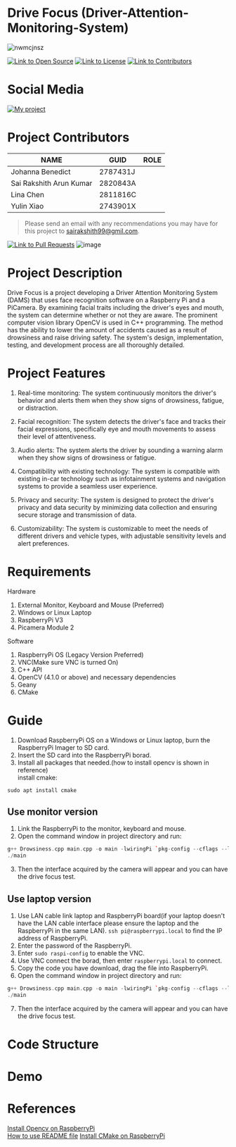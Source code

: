 # Drive Focus (Driver-Attention-Monitoring-System)
![nwmcjnsz](https://user-images.githubusercontent.com/116390489/231007502-d6b6c26d-46c9-4469-95f9-52c7d04dec26.png)

<a href="link"><img src="https://user-images.githubusercontent.com/116390489/232041553-a4d414c6-2861-4440-b1f3-e5361ab19e28.png" alt="Link to Open Source"></a> 
<a href="https://github.com/Sairakshith99/Drive-Focus/blob/main/LICENSE"><img src="https://user-images.githubusercontent.com/116390489/232076273-c7b8169f-f780-407b-92d2-bbc4850c54df.png" alt="Link to License"></a> 
<a href="link"><img src="https://user-images.githubusercontent.com/116390489/232041367-a342a2b3-5d5f-4c64-bb29-a9ec89c1a56c.png" alt="Link to Contributors"></a>



# Social Media

[![My project](https://user-images.githubusercontent.com/116390489/231455191-8b55d2b1-5a70-43cf-8644-8beb96923488.png)](https://linktr.ee/drive_focus)

# Project Contributors

| NAME | GUID |	ROLE |
| ------------- | ------------- | ------------- |
| Johanna Benedict |	2787431J	|
| Sai Rakshith Arun Kumar	| 2820843A |	
| Lina Chen |	2811816C |
| Yulin Xiao | 2743901X |
> Please send an email with any recommendations you may have for this project to sairakshith99@gmil.com.

<a href="https://github.com/Sairakshith99/Drive-Focus/pulls"><img src="https://user-images.githubusercontent.com/116390489/232042061-3ada3e1a-4fd1-4690-8efe-a2310ccd0dc2.png" alt="Link to Pull Requests"></a>
![image](https://user-images.githubusercontent.com/116390489/232042154-f0cbc836-1552-465f-a4a9-d5419c8bc841.png) 


# Project Description 

Drive Focus is a project developing a Driver Attention Monitoring System (DAMS) that uses face recognition software on a Raspberry Pi and a PiCamera. By examining facial traits including the driver's eyes and mouth, the system can determine whether or not they are aware. The prominent computer vision library OpenCV is used in C++ programming. The method has the ability to lower the amount of accidents caused as a result of drowsiness and raise driving safety. The system's design, implementation, testing, and development process are all thoroughly detailed.

# Project Features

1. Real-time monitoring: The system continuously monitors the driver's behavior and alerts them when they show signs of drowsiness, fatigue, or distraction.

2. Facial recognition: The system detects the driver's face and tracks their facial expressions, specifically eye and mouth movements to assess their level of attentiveness.

3. Audio alerts: The system alerts the driver by sounding a warning alarm when they show signs of drowsiness or fatigue.

4. Compatibility with existing technology: The system is compatible with existing in-car technology such as infotainment systems and navigation systems to provide a seamless user experience.

5. Privacy and security: The system is designed to protect the driver's privacy and data security by minimizing data collection and ensuring secure storage and transmission of data.

6. Customizability: The system is customizable to meet the needs of different drivers and vehicle types, with adjustable sensitivity levels and alert preferences.

# Requirements

Hardware

1. External Monitor, Keyboard and Mouse (Preferred)
2. Windows or Linux Laptop
3. RaspberryPi V3
4. Picamera Module 2

Software

1. RaspberryPi OS (Legacy Version Preferred) 
2. VNC(Make sure VNC is turned On) 
3. C++ API
4. OpenCV (4.1.0 or above) and necessary dependencies
5. Geany 
6. CMake

# Guide
1. Download RaspberryPi OS on a Windows or Linux laptop, burn the RaspberryPi Imager to SD card.
2. Insert the SD card into the RaspberryPi borad.
3. Install all packages that needed.(how to install opencv is shown in reference)  
install cmake: 
```
sudo apt install cmake
```

## Use monitor version
1. Link the RaspberryPi to the monitor, keyboard and mouse.
2. Open the command window in project directory and run:
```c++
g++ Drowsiness.cpp main.cpp -o main -lwiringPi `pkg-config --cflags --libs opencv`
./main
```
3. Then the interface acquired by the camera will appear and you can have the drive focus test.

## Use laptop version
1. Use LAN cable link laptop and RaspberryPi board(if your laptop doesn't have the LAN cable interface please ensure the laptop and the RaspberryPi in the same LAN). `ssh pi@raspberrypi.local` to find the IP address of RaspberryPi.
2. Enter the password of the RaspberryPi.
3. Enter `sudo raspi-config` to enable the VNC.
4. Use VNC connect the borad, then enter `raspberrypi.local` to connect.
5. Copy the code you have download, drag the file into RaspberryPi.
6. Open the command window in project directory and run:
```c++
g++ Drowsiness.cpp main.cpp -o main -lwiringPi `pkg-config --cflags --libs opencv`
./main
```
7. Then the interface acquired by the camera will appear and you can have the drive focus test.

# Code Structure


# Demo


# References
[Install Opencv on RaspberryPi](https://solarianprogrammer.com/2019/09/17/install-opencv-raspberry-pi-raspbian-cpp-python-development/)  
[How to use README file](https://www.mygreatlearning.com/blog/readme-file/)
[Install CMake on RaspberryPi](https://linuxhint.com/3-ways-install-cmake-raspberry-pi/)
